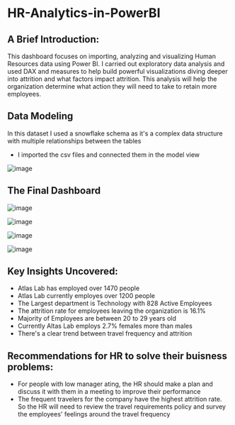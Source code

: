 # HR-Analytics-in-PowerBI

## A Brief Introduction:
This dashboard focuses on importing, analyzing and visualizing Human Resources data using Power BI. I carried out exploratory data analysis and used DAX and measures to help build powerful visualizations diving deeper into attrition and what factors impact attrition. This analysis will help the organization determine what action they will need to take to retain more employees.


## Data Modeling
In this dataset I used a snowflake schema as it's a complex data structure with multiple relationships between the tables
- I imported the csv files and connected them in the model view

![image](https://github.com/salmaH4/HR-Analytics-in-PowerBI/assets/110805003/41560441-2496-490f-bc28-0b0b59ecc95e)



## The Final Dashboard
![image](https://github.com/salmaH4/HR-Analytics-in-PowerBI/assets/110805003/7ba1ffcf-1b57-4b7d-833c-a3d6c29c8866)

![image](https://github.com/salmaH4/HR-Analytics-in-PowerBI/assets/110805003/e865bb40-4663-4a59-ab5c-60e7040eef40)

![image](https://github.com/salmaH4/HR-Analytics-in-PowerBI/assets/110805003/7466823d-9706-400e-8bee-476d4406055c)

![image](https://github.com/salmaH4/HR-Analytics-in-PowerBI/assets/110805003/8cc36af4-a149-4c9c-abc5-80f342747197)



## Key Insights Uncovered:
- Atlas Lab has employed over 1470 people
- Atlas Lab currently employes over 1200 people
- The Largest department is Technology with 828 Active Employees
- The attrition rate for employees leaving the organization is 16.1%
- Majority of Employees are between 20 to 29 years old
- Currently Altas Lab employs 2.7% females more than males
- There's a clear trend between travel frequency and attrition


## Recommendations for HR to solve their buisness problems:
- For people with low manager ating, the HR should make a plan and discuss it with them in a meeting to improve their performance
- The frequent travelers for the company have the highest attrition rate. So the HR will need to review the travel requirements policy and survey the employees' feelings around the travel frequency


